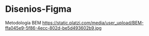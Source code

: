 # Disenios-Figma
Metodología BEM https://static.platzi.com/media/user_upload/BEM-ffa045e9-5f86-4ecc-802d-be5d493602b9.jpg
